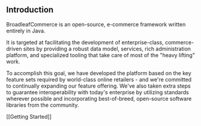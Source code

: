 ## Introduction

BroadleafCommerce is an open-source, e-commerce framework written entirely in Java.

It is targeted at facilitating the development of enterprise-class, commerce-driven sites by providing a robust data model, services, rich administration platform, and specialized tooling that take care of most of the "heavy lifting" work.

To accomplish this goal, we have developed the platform based on the key feature sets required by world-class online retailers - and we're committed to continually expanding our feature offering. We've also taken extra steps to guarantee interoperability with today's enterprise by utilizing standards wherever possible and incorporating best-of-breed, open-source software libraries from the community.








<div class="inline-links">

[[Getting Started]]

</div>

